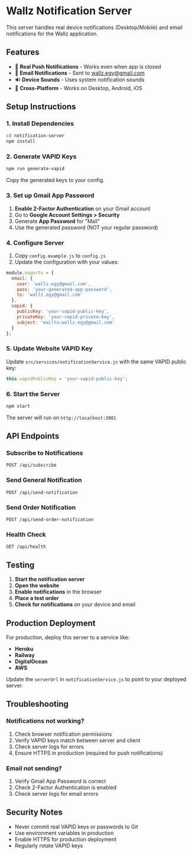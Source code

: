 # Wallz Notification Server

This server handles real device notifications (Desktop/Mobile) and email notifications for the Wallz application.

## Features

- 🔔 **Real Push Notifications** - Works even when app is closed
- 📧 **Email Notifications** - Sent to wallz.egy@gmail.com
- 🔊 **Device Sounds** - Uses system notification sounds
- 📱 **Cross-Platform** - Works on Desktop, Android, iOS

## Setup Instructions

### 1. Install Dependencies

```bash
cd notification-server
npm install
```

### 2. Generate VAPID Keys

```bash
npm run generate-vapid
```

Copy the generated keys to your config.

### 3. Set up Gmail App Password

1. **Enable 2-Factor Authentication** on your Gmail account
2. Go to **Google Account Settings > Security**
3. Generate **App Password** for "Mail"
4. Use the generated password (NOT your regular password)

### 4. Configure Server

1. Copy `config.example.js` to `config.js`
2. Update the configuration with your values:

```javascript
module.exports = {
  email: {
    user: 'wallz.egy@gmail.com',
    pass: 'your-generated-app-password',
    to: 'wallz.egy@gmail.com'
  },
  vapid: {
    publicKey: 'your-vapid-public-key',
    privateKey: 'your-vapid-private-key',
    subject: 'mailto:wallz.egy@gmail.com'
  }
};
```

### 5. Update Website VAPID Key

Update `src/services/notificationService.js` with the same VAPID public key:

```javascript
this.vapidPublicKey = 'your-vapid-public-key';
```

### 6. Start the Server

```bash
npm start
```

The server will run on `http://localhost:3001`

## API Endpoints

### Subscribe to Notifications
```
POST /api/subscribe
```

### Send General Notification
```
POST /api/send-notification
```

### Send Order Notification
```
POST /api/send-order-notification
```

### Health Check
```
GET /api/health
```

## Testing

1. **Start the notification server**
2. **Open the website**
3. **Enable notifications** in the browser
4. **Place a test order**
5. **Check for notifications** on your device and email

## Production Deployment

For production, deploy this server to a service like:
- **Heroku**
- **Railway**
- **DigitalOcean**
- **AWS**

Update the `serverUrl` in `notificationService.js` to point to your deployed server.

## Troubleshooting

### Notifications not working?
1. Check browser notification permissions
2. Verify VAPID keys match between server and client
3. Check server logs for errors
4. Ensure HTTPS in production (required for push notifications)

### Email not sending?
1. Verify Gmail App Password is correct
2. Check 2-Factor Authentication is enabled
3. Check server logs for email errors

## Security Notes

- Never commit real VAPID keys or passwords to Git
- Use environment variables in production
- Enable HTTPS for production deployment
- Regularly rotate VAPID keys


